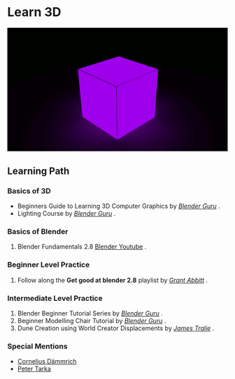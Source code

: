 # Learn 3D

![Cube3D](https://github.com/ManthanUgemuge/learn-3d/blob/main/assets/cube3d.gif)

## Learning Path

### Basics of 3D
- Beginners Guide to Learning 3D Computer Graphics by [*Blender Guru*](https://www.youtube.com/watch?v=VT5oZndzj68) .
- Lighting Course by [*Blender Guru*](https://www.youtube.com/playlist?list=PLjEaoINr3zgH9vCr47kSS5W8PEJBNIiwK) .

### Basics of Blender

1. Blender Fundamentals 2.8 [Blender Youtube](https://www.youtube.com/playlist?list=PLa1F2ddGya_-UvuAqHAksYnB0qL9yWDO6) .

### Beginner Level Practice

1. Follow along the **Get good at blender 2.8** playlist by [*Grant Abbitt*](https://www.youtube.com/watch?v=98FkRIbihyQ&list=PLn3ukorJv4vvv3ZpWJYvV5Tmvo7ISO-NN) .

### Intermediate Level Practice

1. Blender Beginner Tutorial Series by [*Blender Guru*](https://www.youtube.com/playlist?list=PLjEaoINr3zgEq0u2MzVgAaHEBt--xLB6U) .
2. Beginner Modelling Chair Tutorial by [*Blender Guru*](https://www.youtube.com/playlist?list=PLjEaoINr3zgEL9UjPTLWQhLFAK7wVaRMR) .
3. Dune Creation using World Creator Displacements by [*James Tralie*](https://www.youtube.com/watch?v=0o_8BxtyjA8) .


### Special Mentions

- [Cornelius Dämmrich](https://corneliusdammrich.com/)
- [Peter Tarka](https://www.petertarka.com/)
